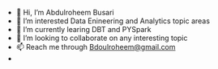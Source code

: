 - 👋 Hi, I’m Abdulroheem Busari
- 👀 I’m interested Data Enineering and Analytics topic areas
- 🌱 I’m currently learing DBT and PYSpark
- 💞️ I’m looking to collaborate on any interesting topic
- 📫 Reach me through Bdoulroheem@gmail.com
- 

<!---
Bdoulroheem/Bdoulroheem is a ✨ special ✨ repository because its `README.md` (this file) appears on your GitHub profile.
You can click the Preview link to take a look at your changes.
--->
